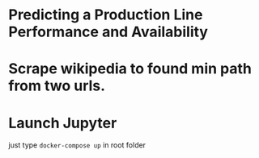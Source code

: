 # Predicting a Production Line Performance and Availability

# Scrape wikipedia to found min path from two urls.


# Launch Jupyter
just type `docker-compose up` in root folder